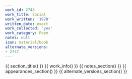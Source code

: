 ```yaml
---
work_id: 2748
work_title: Social
work_written: '1978'
written_date: exact
work_collected: 'yes'
work_category: Poem
notes: null
icon: material/book
alternate_versions:
- 2747
---
```


{{ section_title() }}
{{ work_info() }}
{{ notes_section() }}
{{ appearances_section() }}
{{ alternate_versions_section() }}